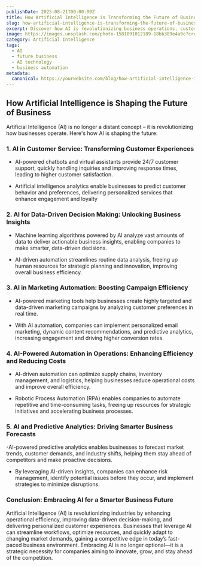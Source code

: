 ```yaml
---
publishDate: 2025-08-21T00:00:00Z
title: How Artificial Intelligence is Transforming the Future of Business Operations
slug: how-artificial-intelligence-is-transforming-the-future-of-business-opertions
excerpt: Discover how AI is revolutionizing business operations, customer experiences, and decision-making processes.
image: https://images.unsplash.com/photo-1581091012189-18bb389e4a9c?crop=entropy&cs=tinysrgb&fit=max&ixid=MnwzNjQzOXwwfDF8c2VhcmNofDExfHxmYXRodW0lMjBhbGl8ZW58MHx8fDE2NzYzNzYzODM&ixlib=rb-1.2.1&q=80&w=1080
category: Artificial Intelligence
tags:
  - AI
  - future business
  - AI technology
  - business automation
metadata:
  canonical: https://yourwebsite.com/blog/how-artificial-intelligence-is-shaping-the-future-of-business
---
```


## How Artificial Intelligence is Shaping the Future of Business

Artificial Intelligence (AI) is no longer a distant concept – it is revolutionizing how businesses operate. Here's how AI is shaping the future:

### 1. **AI in Customer Service: Transforming Customer Experiences**

- AI-powered chatbots and virtual assistants provide 24/7 customer support, quickly handling inquiries and improving response times, leading to higher customer satisfaction.

- Artificial intelligence analytics enable businesses to predict customer behavior and preferences, delivering personalized services that enhance engagement and loyalty

### 2. **AI for Data-Driven Decision Making: Unlocking Business Insights**

- Machine learning algorithms powered by AI analyze vast amounts of data to deliver actionable business insights, enabling companies to make smarter, data-driven decisions.

- AI-driven automation streamlines routine data analysis, freeing up human resources for strategic planning and innovation, improving overall business efficiency.

### 3. **AI in Marketing Automation: Boosting Campaign Efficiency**

- AI-powered marketing tools help businesses create highly targeted and data-driven marketing campaigns by analyzing customer preferences in real time.

- With AI automation, companies can implement personalized email marketing, dynamic content recommendations, and predictive analytics, increasing engagement and driving higher conversion rates.

### 4. **AI-Powered Automation in Operations: Enhancing Efficiency and Reducing Costs**

- AI-driven automation can optimize supply chains, inventory management, and logistics, helping businesses reduce operational costs and improve overall efficiency.

- Robotic Process Automation (RPA) enables companies to automate repetitive and time-consuming tasks, freeing up resources for strategic initiatives and accelerating business processes.

### 5. **AI and Predictive Analytics: Driving Smarter Business Forecasts**

-AI-powered predictive analytics enables businesses to forecast market trends, customer demands, and industry shifts, helping them stay ahead of competitors and make proactive decisions.

- By leveraging AI-driven insights, companies can enhance risk management, identify potential issues before they occur, and implement strategies to minimize disruptions.

### Conclusion: Embracing AI for a Smarter Business Future

Artificial Intelligence (AI) is revolutionizing industries by enhancing operational efficiency, improving data-driven decision-making, and delivering personalized customer experiences. Businesses that leverage AI can streamline workflows, optimize resources, and quickly adapt to changing market demands, gaining a competitive edge in today’s fast-paced business environment. Embracing AI is no longer optional—it is a strategic necessity for companies aiming to innovate, grow, and stay ahead of the competition.
